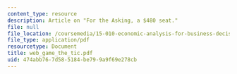 ```yaml
---
content_type: resource
description: Article on "For the Asking, a $480 seat."
file: null
file_location: /coursemedia/15-010-economic-analysis-for-business-decisions-fall-2004/474abb767d585184be799a9f69e278cb_web_game_the_tic.pdf
file_type: application/pdf
resourcetype: Document
title: web_game_the_tic.pdf
uid: 474abb76-7d58-5184-be79-9a9f69e278cb
---
```

